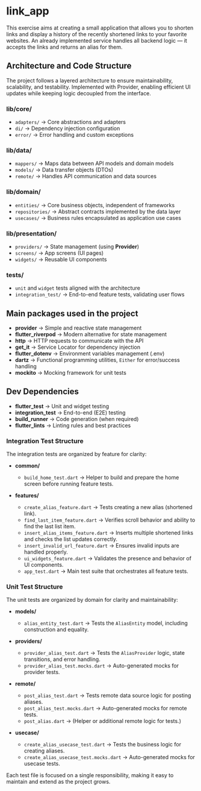 # link_app

This exercise aims at creating a small application that allows you to shorten links and display a history of the recently shortened links to your favorite websites.
An already implemented service handles all backend logic — it accepts the links and returns an alias for them.

## Architecture and Code Structure

The project follows a layered architecture to ensure maintainability, scalability, and testability. Implemented with Provider, enabling efficient UI updates while keeping logic decoupled from the interface.

### **lib/core/**

- `adapters/` → Core abstractions and adapters  
- `di/` → Dependency injection configuration  
- `error/` → Error handling and custom exceptions  

### **lib/data/**

- `mappers/` → Maps data between API models and domain models  
- `models/` → Data transfer objects (DTOs)  
- `remote/` → Handles API communication and data sources  

### **lib/domain/**

- `entities/` → Core business objects, independent of frameworks  
- `repositories/` → Abstract contracts implemented by the data layer  
- `usecases/` → Business rules encapsulated as application use cases  

### **lib/presentation/**

- `providers/` → State management (using **Provider**)  
- `screens/` → App screens (UI pages)  
- `widgets/` → Reusable UI components  

### **tests/**

- `unit` and `widget` tests aligned with the architecture  
- `integration_test/` → End-to-end feature tests, validating user flows  

## Main packages used in the project

- **provider** → Simple and reactive state management  
- **flutter_riverpod** → Modern alternative for state management  
- **http** → HTTP requests to communicate with the API  
- **get_it** → Service Locator for dependency injection  
- **flutter_dotenv** → Environment variables management (.env)  
- **dartz** → Functional programming utilities, `Either` for error/success handling  
- **mockito** → Mocking framework for unit tests  

## Dev Dependencies

- **flutter_test** → Unit and widget testing  
- **integration_test** → End-to-end (E2E) testing  
- **build_runner** → Code generation (when required)  
- **flutter_lints** → Linting rules and best practices  

### Integration Test Structure

The integration tests are organized by feature for clarity:

- **common/**
  - `build_home_test.dart` → Helper to build and prepare the home screen before running feature tests.  

- **features/**
  - `create_alias_feature.dart` → Tests creating a new alias (shortened link).  
  - `find_last_item_feature.dart` → Verifies scroll behavior and ability to find the last list item.  
  - `insert_alias_items_feature.dart` → Inserts multiple shortened links and checks the list updates correctly.  
  - `insert_invalid_url_feature.dart` → Ensures invalid inputs are handled properly.  
  - `ui_widgets_feature.dart` → Validates the presence and behavior of UI components.  
  - `app_test.dart` → Main test suite that orchestrates all feature tests.

### Unit Test Structure

The unit tests are organized by domain for clarity and maintainability:

- **models/**
  - `alias_entity_test.dart` → Tests the `AliasEntity` model, including construction and equality.

- **providers/**
  - `provider_alias_test.dart` → Tests the `AliasProvider` logic, state transitions, and error handling.
  - `provider_alias_test.mocks.dart` → Auto-generated mocks for provider tests.

- **remote/**
  - `post_alias_test.dart` → Tests remote data source logic for posting aliases.
  - `post_alias_test.mocks.dart` → Auto-generated mocks for remote tests.
  - `post_alias.dart` → (Helper or additional remote logic for tests.)

- **usecase/**
  - `create_alias_usecase_test.dart` → Tests the business logic for creating aliases.
  - `create_alias_usecase_test.mocks.dart` → Auto-generated mocks for usecase tests.

Each test file is focused on a single responsibility, making it easy to maintain and extend as the project grows.
